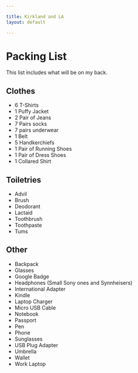 ```yaml
---

title: Kirkland and LA
layout: default

---
```


# Packing List

This list includes what will be on my back.

## Clothes

 * 6 T-Shirts
 * 1 Puffy Jacket
 * 2 Pair of Jeans
 * 7 Pairs socks
 * 7 pairs underwear
 * 1 Belt
 * 5 Handkerchiefs
 * 1 Pair of Running Shoes
 * 1 Pair of Dress Shoes
 * 1 Collared Shirt

## Toiletries

 * Advil
 * Brush
 * Deodorant
 * Lactaid
 * Toothbrush
 * Toothpaste
 * Tums

## Other

 * Backpack
 * Glasses
 * Google Badge
 * Headphones (Small Sony ones and Synnheisers)
 * International Adapter
 * Kindle
 * Laptop Charger
 * Micro USB Cable
 * Notebook
 * Passport
 * Pen
 * Phone
 * Sunglasses
 * USB Plug Adapter
 * Umbrella
 * Wallet
 * Work Laptop
